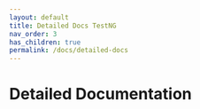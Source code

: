 ```yaml
---
layout: default
title: Detailed Docs TestNG
nav_order: 3
has_children: true
permalink: /docs/detailed-docs
---
```


# Detailed Documentation

